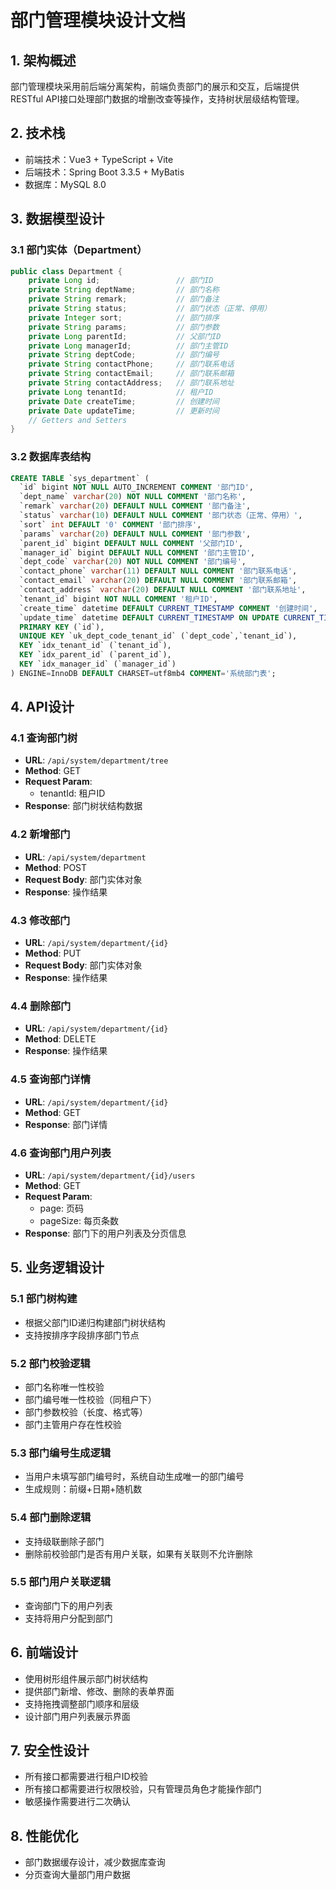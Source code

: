 # 部门管理模块设计文档
## 1. 架构概述
部门管理模块采用前后端分离架构，前端负责部门的展示和交互，后端提供RESTful API接口处理部门数据的增删改查等操作，支持树状层级结构管理。

## 2. 技术栈
- 前端技术：Vue3 + TypeScript + Vite
- 后端技术：Spring Boot 3.3.5 + MyBatis
- 数据库：MySQL 8.0

## 3. 数据模型设计
### 3.1 部门实体（Department）
```java
public class Department {
    private Long id;                 // 部门ID
    private String deptName;         // 部门名称
    private String remark;           // 部门备注
    private String status;           // 部门状态（正常、停用）
    private Integer sort;            // 部门排序
    private String params;           // 部门参数
    private Long parentId;           // 父部门ID
    private Long managerId;          // 部门主管ID
    private String deptCode;         // 部门编号
    private String contactPhone;     // 部门联系电话
    private String contactEmail;     // 部门联系邮箱
    private String contactAddress;   // 部门联系地址
    private Long tenantId;           // 租户ID
    private Date createTime;         // 创建时间
    private Date updateTime;         // 更新时间
    // Getters and Setters
}
```

### 3.2 数据库表结构
```sql
CREATE TABLE `sys_department` (
  `id` bigint NOT NULL AUTO_INCREMENT COMMENT '部门ID',
  `dept_name` varchar(20) NOT NULL COMMENT '部门名称',
  `remark` varchar(20) DEFAULT NULL COMMENT '部门备注',
  `status` varchar(10) DEFAULT NULL COMMENT '部门状态（正常、停用）',
  `sort` int DEFAULT '0' COMMENT '部门排序',
  `params` varchar(20) DEFAULT NULL COMMENT '部门参数',
  `parent_id` bigint DEFAULT NULL COMMENT '父部门ID',
  `manager_id` bigint DEFAULT NULL COMMENT '部门主管ID',
  `dept_code` varchar(20) NOT NULL COMMENT '部门编号',
  `contact_phone` varchar(11) DEFAULT NULL COMMENT '部门联系电话',
  `contact_email` varchar(20) DEFAULT NULL COMMENT '部门联系邮箱',
  `contact_address` varchar(20) DEFAULT NULL COMMENT '部门联系地址',
  `tenant_id` bigint NOT NULL COMMENT '租户ID',
  `create_time` datetime DEFAULT CURRENT_TIMESTAMP COMMENT '创建时间',
  `update_time` datetime DEFAULT CURRENT_TIMESTAMP ON UPDATE CURRENT_TIMESTAMP COMMENT '更新时间',
  PRIMARY KEY (`id`),
  UNIQUE KEY `uk_dept_code_tenant_id` (`dept_code`,`tenant_id`),
  KEY `idx_tenant_id` (`tenant_id`),
  KEY `idx_parent_id` (`parent_id`),
  KEY `idx_manager_id` (`manager_id`)
) ENGINE=InnoDB DEFAULT CHARSET=utf8mb4 COMMENT='系统部门表';
```

## 4. API设计
### 4.1 查询部门树
- **URL**: `/api/system/department/tree`
- **Method**: GET
- **Request Param**: 
  - tenantId: 租户ID
- **Response**: 部门树状结构数据

### 4.2 新增部门
- **URL**: `/api/system/department`
- **Method**: POST
- **Request Body**: 部门实体对象
- **Response**: 操作结果

### 4.3 修改部门
- **URL**: `/api/system/department/{id}`
- **Method**: PUT
- **Request Body**: 部门实体对象
- **Response**: 操作结果

### 4.4 删除部门
- **URL**: `/api/system/department/{id}`
- **Method**: DELETE
- **Response**: 操作结果

### 4.5 查询部门详情
- **URL**: `/api/system/department/{id}`
- **Method**: GET
- **Response**: 部门详情

### 4.6 查询部门用户列表
- **URL**: `/api/system/department/{id}/users`
- **Method**: GET
- **Request Param**: 
  - page: 页码
  - pageSize: 每页条数
- **Response**: 部门下的用户列表及分页信息

## 5. 业务逻辑设计
### 5.1 部门树构建
- 根据父部门ID递归构建部门树状结构
- 支持按排序字段排序部门节点

### 5.2 部门校验逻辑
- 部门名称唯一性校验
- 部门编号唯一性校验（同租户下）
- 部门参数校验（长度、格式等）
- 部门主管用户存在性校验

### 5.3 部门编号生成逻辑
- 当用户未填写部门编号时，系统自动生成唯一的部门编号
- 生成规则：前缀+日期+随机数

### 5.4 部门删除逻辑
- 支持级联删除子部门
- 删除前校验部门是否有用户关联，如果有关联则不允许删除

### 5.5 部门用户关联逻辑
- 查询部门下的用户列表
- 支持将用户分配到部门

## 6. 前端设计
- 使用树形组件展示部门树状结构
- 提供部门新增、修改、删除的表单界面
- 支持拖拽调整部门顺序和层级
- 设计部门用户列表展示界面

## 7. 安全性设计
- 所有接口都需要进行租户ID校验
- 所有接口都需要进行权限校验，只有管理员角色才能操作部门
- 敏感操作需要进行二次确认

## 8. 性能优化
- 部门数据缓存设计，减少数据库查询
- 分页查询大量部门用户数据